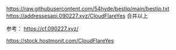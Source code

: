 https://raw.githubusercontent.com/54hyde/bestip/main/bestip.txt
https://addressesapi.090227.xyz/CloudFlareYes
合并以上


参考：
https://cf.090227.xyz/

https://stock.hostmonit.com/CloudFlareYes
